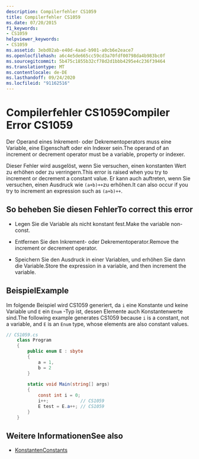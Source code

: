 ```yaml
---
description: Compilerfehler CS1059
title: Compilerfehler CS1059
ms.date: 07/20/2015
f1_keywords:
- CS1059
helpviewer_keywords:
- CS1059
ms.assetid: 3ebd02ab-e40d-4aad-b901-a0cb6e2eace7
ms.openlocfilehash: a6c4e5de665cc59cd3a70fdf00798da4b983bc0f
ms.sourcegitcommit: 5b475c1855b32cf78d2d1bbb4295e4c236f39464
ms.translationtype: MT
ms.contentlocale: de-DE
ms.lasthandoff: 09/24/2020
ms.locfileid: "91162516"
---
```

# <a name="compiler-error-cs1059"></a><span data-ttu-id="5f291-103">Compilerfehler CS1059</span><span class="sxs-lookup"><span data-stu-id="5f291-103">Compiler Error CS1059</span></span>

<span data-ttu-id="5f291-104">Der Operand eines Inkrement- oder Dekrementoperators muss eine Variable, eine Eigenschaft oder ein Indexer sein.</span><span class="sxs-lookup"><span data-stu-id="5f291-104">The operand of an increment or decrement operator must be a variable, property or indexer.</span></span>  
  
 <span data-ttu-id="5f291-105">Dieser Fehler wird ausgelöst, wenn Sie versuchen, einen konstanten Wert zu erhöhen oder zu verringern.</span><span class="sxs-lookup"><span data-stu-id="5f291-105">This error is raised when you try to increment or decrement a constant value.</span></span> <span data-ttu-id="5f291-106">Er kann auch auftreten, wenn Sie versuchen, einen Ausdruck wie `(a+b)++`zu erhöhen.</span><span class="sxs-lookup"><span data-stu-id="5f291-106">It can also occur if you try to increment an expression such as `(a+b)++`.</span></span>  
  
## <a name="to-correct-this-error"></a><span data-ttu-id="5f291-107">So beheben Sie diesen Fehler</span><span class="sxs-lookup"><span data-stu-id="5f291-107">To correct this error</span></span>  
  
- <span data-ttu-id="5f291-108">Legen Sie die Variable als nicht konstant fest.</span><span class="sxs-lookup"><span data-stu-id="5f291-108">Make the variable non-const.</span></span>  
  
- <span data-ttu-id="5f291-109">Entfernen Sie den Inkrement- oder Dekrementoperator.</span><span class="sxs-lookup"><span data-stu-id="5f291-109">Remove the increment or decrement operator.</span></span>  
  
- <span data-ttu-id="5f291-110">Speichern Sie den Ausdruck in einer Variablen, und erhöhen Sie dann die Variable.</span><span class="sxs-lookup"><span data-stu-id="5f291-110">Store the expression in a variable, and then increment the variable.</span></span>  
  
## <a name="example"></a><span data-ttu-id="5f291-111">Beispiel</span><span class="sxs-lookup"><span data-stu-id="5f291-111">Example</span></span>  

 <span data-ttu-id="5f291-112">Im folgende Beispiel wird CS1059 generiert, da `i` eine Konstante und keine Variable und `E` ein `Enum` -Typ ist, dessen Elemente auch Konstantenwerte sind.</span><span class="sxs-lookup"><span data-stu-id="5f291-112">The following example generates CS1059 because `i` is a constant, not a variable, and `E` is an `Enum` type, whose elements are also constant values.</span></span>  
  
```csharp  
// CS1059.cs  
    class Program  
    {  
        public enum E : sbyte  
        {  
            a = 1,  
            b = 2  
        }  
  
        static void Main(string[] args)  
        {  
            const int i = 0;  
            i++;            // CS1059  
            E test = E.a++; // CS1059  
        }  
    }  
```  
  
## <a name="see-also"></a><span data-ttu-id="5f291-113">Weitere Informationen</span><span class="sxs-lookup"><span data-stu-id="5f291-113">See also</span></span>

- [<span data-ttu-id="5f291-114">Konstanten</span><span class="sxs-lookup"><span data-stu-id="5f291-114">Constants</span></span>](../programming-guide/classes-and-structs/constants.md)

